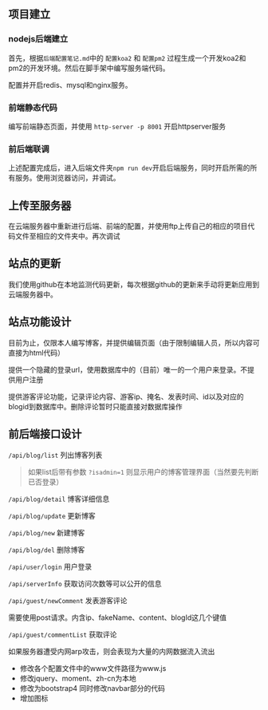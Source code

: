 ## 项目建立
### nodejs后端建立
首先，根据`后端配置笔记.md`中的 `配置koa2` 和 `配置pm2` 过程生成一个开发koa2和pm2的开发环境。然后在脚手架中编写服务端代码。

配置并开启redis、mysql和nginx服务。

### 前端静态代码
编写前端静态页面，并使用 `http-server -p 8001` 开启httpserver服务

### 前后端联调
上述配置完成后，进入后端文件夹`npm run dev`开启后端服务，同时开启所需的所有服务。使用浏览器访问，并调试。

## 上传至服务器
在云端服务器中重新进行后端、前端的配置，并使用ftp上传自己的相应的项目代码文件至相应的文件夹中。再次调试

## 站点的更新
我们使用github在本地监测代码更新，每次根据github的更新来手动将更新应用到云端服务器中。


## 站点功能设计
目前为止，仅限本人编写博客，并提供编辑页面（由于限制编辑人员，所以内容可直接为html代码）

提供一个隐藏的登录url，使用数据库中的（目前）唯一的一个用户来登录。不提供用户注册

提供游客评论功能，记录评论内容、游客ip、掩名、发表时间、id以及对应的blogid到数据库中。删除评论暂时只能直接对数据库操作

## 前后端接口设计
`/api/blog/list`    列出博客列表

>如果list后带有参数 `?isadmin=1` 则显示用户的博客管理界面（当然要先判断已否登录）

`/api/blog/detail`  博客详细信息

`/api/blog/update`  更新博客

`/api/blog/new`     新建博客

`/api/blog/del`     删除博客

`/api/user/login`   用户登录

`/api/serverInfo`   获取访问次数等可以公开的信息

`/api/guest/newComment`    发表游客评论

需要使用post请求。内含ip、fakeName、content、blogId这几个键值

`/api/guest/commentList`    获取评论



如果服务器遭受内网arp攻击，则会表现为大量的内网数据流入流出





- 修改各个配置文件中的www文件路径为www.js
- 修改jquery、moment、zh-cn为本地
- 修改为bootstrap4 同时修改navbar部分的代码
- 增加图标